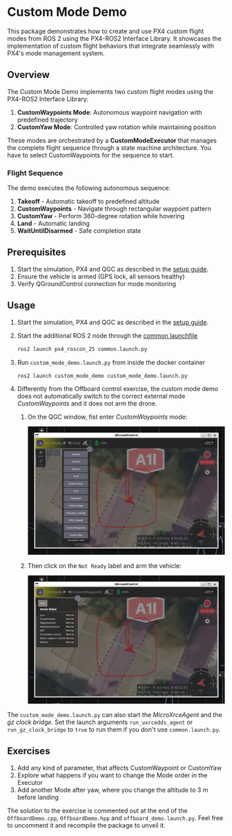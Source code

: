 # Custom Mode Demo

This package demonstrates how to create and use PX4 custom flight modes from ROS 2 using the PX4-ROS2 Interface Library. It showcases the implementation of custom flight behaviors that integrate seamlessly with PX4's mode management system.

## Overview

The Custom Mode Demo implements two custom flight modes using the PX4-ROS2 Interface Library:

1. **CustomWaypoints Mode**: Autonomous waypoint navigation with predefined trajectory
2. **CustomYaw Mode**: Controlled yaw rotation while maintaining position

These modes are orchestrated by a **CustomModeExecutor** that manages the complete flight sequence through a state machine architecture.
You have to select CustomWaypoints for the sequence to start.

### Flight Sequence

The demo executes the following autonomous sequence:

1. **Takeoff** - Automatic takeoff to predefined altitude
2. **CustomWaypoints** - Navigate through rectangular waypoint pattern
3. **CustomYaw** - Perform 360-degree rotation while hovering
4. **Land** - Automatic landing
5. **WaitUntilDisarmed** - Safe completion state

## Prerequisites

1. Start the simulation, PX4 and QGC as described in the [setup guide](../../docs/setup.md).
2. Ensure the vehicle is armed (GPS lock, all sensors healthy)
3. Verify QGroundControl connection for mode monitoring

## Usage

1. Start the simulation, PX4 and QGC as described in the [setup guide](../../docs/setup.md).
2. Start the additional ROS 2 node through the [common launchfile](../px4_roscon_25/README.md)

   ```sh
   ros2 launch px4_roscon_25 common.launch.py
   ```

3. Run `custom_mode_demo.launch.py` from inside the docker container

   ```sh
   ros2 launch custom_mode_demo custom_mode_demo.launch.py
   ```

4. Differently from the Offboard control exercise, the custom mode demo does not automatically switch to the correct external mode _CustomWaypoints_ and it does not arm the drone.

   1. On the QGC window, fist enter _CustomWaypoints_ mode:

      ![change_mode](../../docs/assets/change_mode.png)

   2. Then click on the `Not Ready` label and arm the vehicle:

      ![arm vehicle](../../docs/assets/arm_vehicle.png)

The `custom_mode_demo.launch.py` can also start the _MicroXrceAgent_ and the _gz clock bridge_. Set the launch arguments `run_uxrcedds_agent` or `run_gz_clock_bridge` to `true` to run them if you don't use  `common.launch.py`.

## Exercises

1. Add any kind of parameter, that affects CustomWaypoint or CustomYaw
2. Explore what happens if you want to change the Mode order in the Executor
3. Add another Mode after yaw, where you change the altitude to 3 m before landing

The solution to the exercise is commented out at the end of the `OffboardDemo.cpp`, `OffboardDemo.hpp` and `offboard_demo.launch.py`.
Feel free to uncomment it and recompile the package to unveil it.
